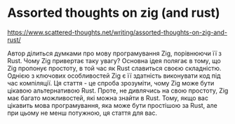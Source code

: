 # Assorted thoughts on zig (and rust)

https://www.scattered-thoughts.net/writing/assorted-thoughts-on-zig-and-rust/

Автор ділиться думками про мову програмування Zig, порівнюючи її з Rust. Чому Zig привертає таку увагу? Основна ідея полягає в тому, що Zig пропонує простоту, в той час як Rust славиться своєю складністю. Однією з ключових особливостей Zig є її здатність виконувати код під час компіляції. Ця стаття - це спроба зрозуміти, чому Zig може бути цікавою альтернативою Rust. Проте, не дивлячись на свою простоту, Zig має багато можливостей, які можна знайти в Rust. Тому, якщо вас цікавить мова програмування, яка може бути простішою за Rust, але при цьому не менш потужною, ця стаття для вас.
